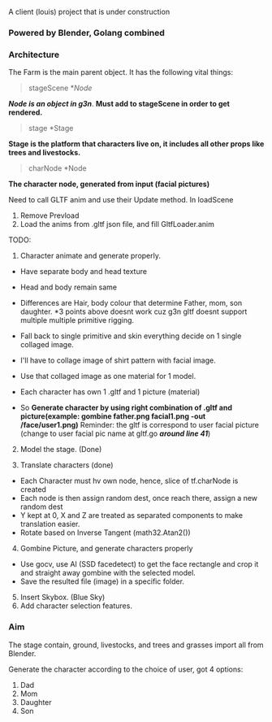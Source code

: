A client (louis) project that is under construction

### Powered by Blender, Golang combined

### Architecture
The Farm is the main parent object. It has the following vital things:

>stageScene **Node* 

***Node is an object in g3n***. **Must add to stageScene in order to get rendered.**

>stage *Stage

**Stage is the platform that characters live on, it includes all other props like trees and livestocks.**

>charNode *Node

**The character node, generated from input (facial pictures)**

Need to call GLTF anim and use their Update method. In loadScene
1. Remove Prevload
2. Load the anims from .gltf json file, and fill GltfLoader.anim 

TODO:
1. Character animate and generate properly.
  - Have separate body and head texture
  - Head and body remain same
  - Differences are Hair, body colour that determine Father, mom, son daughter.
  *3 points above doesnt work cuz g3n gltf doesnt support multiple multiple primitive rigging.

  - Fall back to single primitive and skin everything decide on 1 single collaged image.
  - I'll have to collage image of shirt pattern with facial image.
  - Use that collaged image as one material for 1 model.
  - Each character has own 1 .gltf and 1 picture (material)
  - So **Generate character by using right combination of .gltf and picture(example: gombine father.png facial1.png -out /face/user1.png)**
  Reminder: the gltf is correspond to user facial picture (change to user facial pic name at gltf.go ***around line 41***)
2. Model the stage. (Done)

3. Translate characters (done)
  - Each Character must hv own node, hence, slice of tf.charNode is created
  - Each node is then assign random dest, once reach there, assign a new random dest
  - Y kept at 0, X and Z are treated as separated components to make translation easier.
  - Rotate based on Inverse Tangent (math32.Atan2())

4. Gombine Picture, and generate characters properly
  - Use gocv, use AI (SSD facedetect) to get the face rectangle and crop it and straight away gombine with the selected model.
  - Save the resulted file (image) in a specific folder.
  
5. Insert Skybox. (Blue Sky)
6. Add character selection features.

### Aim
The stage contain, ground, livestocks, and trees and grasses import all from Blender.

Generate the character according to the choice of user, got 4 options:

1. Dad
2. Mom
3. Daughter
4. Son